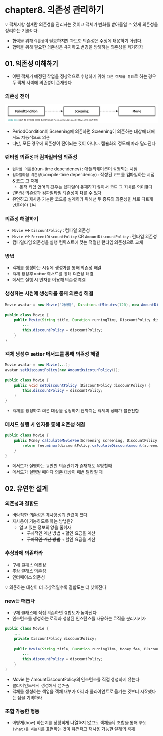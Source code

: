 # chapter8. 의존성 관리하기

<aside>
💡 객체지향 설계란 의존성을 관리하는 것이고 객체가 변화를 받아들일 수 있게 의존성을 정리하는 기술이다.

</aside>

- 협력을 위해 `의존성`이 필요하지만 과도한 의존성은 수정에 대응하기 어렵다.
- 협력을 위해 필요한 의존성은 유지하고 변경을 방해하는 의존성을 제거하자

## 01. 의존성 이해하기

- 어떤 객체가 예정된 작업을 정상적으로 수행하기 위해 `다른 객체를 필요`로 하는 경우 두 객체 사이에 의존성이 존재한다

### 의존성 전이

![img/1.png](img/1.png)

- PeriodCondition이 Screening에 의존하면 Screening이 의존하는 대상에 대해서도 자동적으로 의존
- 다만, 모든 경우에 의존성이 전이되는 것이 아니다. 캡슐화의 정도에 따라 달라진다

### 런타임 의존성과 컴파일타임 의존성

- `런타임 의존성`(run-time dependency) : 애플리케이션이 실행되는 시점
- `컴파일타임 의존성`(compile-time dependency) : 작성된 코드를 컴파일하는 시점 & 코드 그 자체
    - 동적 타입 언어의 경우는 컴파일이 존재하지 않아서 코드 그 자체를 의미한다
- 런타임 의존성과 컴파일타임 의존성이 다를 수 있다
- 유연하고 재사용 가능한 코드를 설계하기 위해선 두 종류의 의존성을 서로 다르게 만들어야 한다

### 의존성 해결하기

- `Movie` ↔ `DiscountPolicy` : 컴파일 의존성
- `Movie` ↔ `PercentDiscountPolicy` OR `AmountDiscountPolicy` : 런타임 의존성
- 컴파일타임 의존성을 실행 컨텍스트에 맞는 적절한 런타임 의존성으로 교체

### 방법

- 객체를 생성하는 시점에 생성자를 통해 의존성 해결
- 객체 생성후 setter 메서드를 통해 의존성 해결
- 메서드 실행 시 인자를 이용해 의존성 해결

### 생성하는 시점에 생성자를 통해 의존성 해결

```java
Movie avatar = new Movie("아바타", Duration.ofMinutes(120), new AmountDiscountPolicy(..));

public class Movie {
	public Movie(String title, Duration runningTime, DiscountPolicy discountPolicy) {
		...
		this.discountPolicy = discountPolicy;
	}
}
```

### 객체 생성후 setter 메서드를 통해 의존성 해결

```java
Movie avatar = new Movie(...);
avatar.setDiscountPolicy(new AmountDsicotunPolicy());

public class Movie {
	public void setDiscountPolicy (DiscountPolicy discountPolicy) {
		this.discountPolicy = discountPolicy; 
	}
}
```

- 객체를 생성하고 의존 대상을 설정하기 전까지는 객체의 상태가 불완전함

### 메서드 실행 시 인자를 통해 의존성 해결

```java
public class Movie {
	public Money calculateMovieFee(Screening screening, DiscountPolicy discountPolicy) {
		return fee.minus(discountPolicy.calculateDiscountAmount(screening));	
	}
}
```

- 메서드가 실행하는 동안만 의존관계가 존재해도 무방할때
- 메서드가 실행될 때마다 의존 대상이 매번 달라질 때

## 02. 유연한 설계

### 의존성과 결합도

- 바람직한 의존성은 재사용성과 관련이 있다
- 재사용이 가능하도록 하는 방법은?
    - 알고 있는 정보의 양을 줄이자
        - 구체적인 계산 방법 + 할인 요금을 계산
        - ~~구체적인 계산 방법~~ + 할인 요금을 계산

### 추상화에 의존하라

- 구체 클래스 의존성
- 추상 클래스 의존성
- 인터페이스 의존성

<aside>
💡 의존하는 대상이 더 추상적일수록 결합도는 더 낮아진다

</aside>

### new는 해롭다

- 구체 클래스에 직접 의존하면 결합도가 높아진다
- 인스턴스를 생성하는 로직과 생성된 인스턴스를 사용하는 로직을 분리시키자

```java
public class Movie { 
	...
	private DiscountPolicy discountPolicy;

	public Movie(String title, Duration runningTime, Money fee, DiscountPolicy discountPolicy) { 
		...
		this.discountPolicy = discountPolicy; 
	}
}
```

- Movie 는 AmountDiscountPolicy의 인스턴스를 직접 생성하지 않는다
- 클라이언트에서 생성해서 넘겨줌
- 객체를 생성하는 책임을 객체 내부가 아니라 클라이언트로 옮기는 것부터 시작했다는 점을 기억하라

### 조합 가능한 행동

- 어떻게(how) 하는지를 장황하게 나열하지 않고도 객체들의 조합을 통해 `무엇(what)을 하는지`를 표현하는 것이 유연하고 재사용 가능한 설계의 객체
